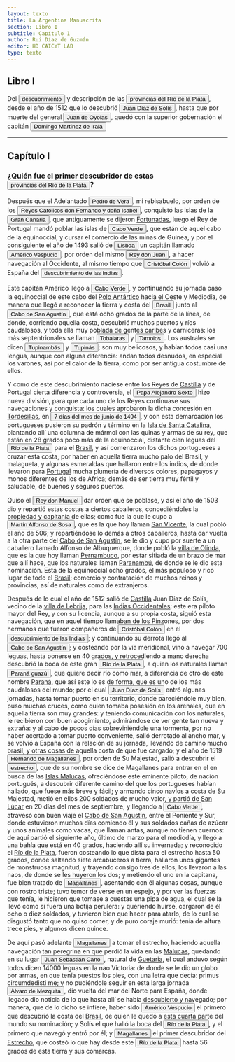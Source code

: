 ```yaml
---
layout: texto
title: La Argentina Manuscrita
section: Libro I
subtitle: Capítulo 1
author: Rui Díaz de Guzmán
editor: HD CAICYT LAB
type: texto
---
```


## Libro I


Del <button class="balloon" data-balloon-pos="up" data-balloon-length="large" data-balloon="Expedition,Colonization">descubrimiento</button> y descripción de las <a href="https://recogito.pelagios.org/document/wzqxhk0h3vpikm/part/1/edit#2b30811c-3e7a-4b4d-884b-888fb6606916" target="_blank"><button class="balloon" data-balloon-pos="up" data-balloon-length="large" data-balloon="Viceroyalty,spanish colony">provincias del Río de la Plata</button></a>, desde el año de 1512 que lo descubrió <button class="balloon" data-balloon-pos="up" data-balloon-length="large" data-balloon="Adelantado,explorer">Juan Díaz de Solís</button>, hasta que por muerte del general <button class="balloon" data-balloon-pos="up" data-balloon-length="large" data-balloon="Explorer">Juan de Oyolas</button>, quedó con la superior gobernación el capitán <button class="balloon" data-balloon-pos="up" data-balloon-length="large" data-balloon="Conqueror,explorer,colonizer">Domingo Martínez de Irala</button>

------------------------------


## Capítulo I

### ¿Quién fue el primer descubridor de estas <a href="https://recogito.pelagios.org/document/wzqxhk0h3vpikm/part/1/edit#88b6c150-30d8-4d25-9fb0-2af3f50a93f2" target="_blank"><button class="balloon" data-balloon-pos="up" data-balloon-length="large" data-balloon="Viceroyalty,spanish colony">provincias del Río de la Plata</button></a>?

Después que el Adelantado <button class="balloon" data-balloon-pos="up" data-balloon-length="large" data-balloon="Adelantado">Pedro de Vera</button>, mi rebisabuelo, por orden de los <button class="balloon" data-balloon-pos="up" data-balloon-length="large" data-balloon="Catholic Monarchs">Reyes Católicos don Fernando y doña Isabel</button>, conquistó las islas de la <a href="https://recogito.pelagios.org/document/wzqxhk0h3vpikm/part/1/edit#734000cc-1918-40c3-ad5f-450df45397b8" target="_blank"><button class="balloon" data-balloon-pos="up" data-balloon-length="large" data-balloon="Island">Gran Canaria</button></a>, que antiguamente se dijeron <a href="https://recogito.pelagios.org/document/wzqxhk0h3vpikm/part/1/edit#f0416f75-deb2-4baa-adc3-2152caca6e90" target="_blank">Fortunadas</a>, luego el Rey de Portugal mandó poblar las islas de <a href="https://recogito.pelagios.org/document/wzqxhk0h3vpikm/part/1/edit#0375b414-4aa2-4fb2-8854-9ace9e0239d8" target="_blank"><button class="balloon" data-balloon-pos="up" data-balloon-length="large" data-balloon="Cape">Cabo Verde</button></a>, que están de aquel cabo de la equinoccial, y cursar el comercio de las minas de <span xml:id="recogito-dd3179f3-3a67-48ed-a55f-69d39196f215">Guinea</span>, y por el consiguiente el año de 1493 salió de <a href="https://recogito.pelagios.org/document/wzqxhk0h3vpikm/part/1/edit#f9372909-25f5-4d1d-aaad-4708f95bf934" target="_blank"><button class="balloon" data-balloon-pos="up" data-balloon-length="large" data-balloon="Capital,Portugal">Lisboa</button></a> un capitán llamado <button class="balloon" data-balloon-pos="up" data-balloon-length="large" data-balloon="explorer">Américo Vespucio</button>, por orden del mismo <button class="balloon" data-balloon-pos="up" data-balloon-length="large" data-balloon="King,Portugal">Rey don Juan</button>, a hacer navegación al Occidente, al mismo tiempo que <button class="balloon" data-balloon-pos="up" data-balloon-length="large" data-balloon="Explorer,Viceroy">Cristóbal Colón</button> volvió a España del <button class="balloon" data-balloon-pos="up" data-balloon-length="large" data-balloon="Expedition,Colonization">descubrimiento de las Indias</button>. 

Este capitán Américo llegó a <a href="https://recogito.pelagios.org/document/wzqxhk0h3vpikm/part/1/edit#a55447af-d8b8-4daf-b313-efb3f4805621" target="_blank"><button class="balloon" data-balloon-pos="up" data-balloon-length="large" data-balloon="Cape">Cabo Verde</button></a>, y continuando su jornada pasó la equinoccial de este cabo del <a href="https://recogito.pelagios.org/document/wzqxhk0h3vpikm/part/1/edit#d3fde70b-7b7d-424f-965f-51c6e89f3f7e" target="_blank">Polo Antártico</a> hacia el Oeste y Mediodía, de manera que llegó a reconocer la tierra y costa del <a href="https://recogito.pelagios.org/document/wzqxhk0h3vpikm/part/1/edit#202305ef-2550-4afc-80b1-3051aefcc830" target="_blank"><button class="balloon" data-balloon-pos="up" data-balloon-length="large" data-balloon="brazil,colonial settlement,portuguese overseas expansion">Brasil</button></a> junto al <a href="https://recogito.pelagios.org/document/wzqxhk0h3vpikm/part/1/edit#7e5a4789-1638-423f-8f87-88f980ead1df" target="_blank"><button class="balloon" data-balloon-pos="up" data-balloon-length="large" data-balloon="Cape">Cabo de San Agustín</button></a>, que está ocho grados de la parte de la línea, de donde, corriendo aquella costa, descubrió muchos puertos y ríos caudalosos, y toda ella muy poblada de gentes caribes y carniceras: los más septentrionales se llaman <button class="balloon" data-balloon-pos="up" data-balloon-length="large" data-balloon="Aborigines,Native people">Tobaiaras</button> y <button class="balloon" data-balloon-pos="up" data-balloon-length="large" data-balloon="Aborigines,Native people">Tamoios</button>. Los australes se dicen <button class="balloon" data-balloon-pos="up" data-balloon-length="large" data-balloon="Aborigines,Native people">Tupinambás</button> y <button class="balloon" data-balloon-pos="up" data-balloon-length="large" data-balloon="Aborigines,Native people">Tupinás</button>; son muy belicosos, y hablan todos casi una lengua, aunque con alguna diferencia: andan todos desnudos, en especial los varones, así por el calor de la tierra, como por ser antigua costumbre de ellos. 

Y como de este descubrimiento naciese entre los Reyes de <a href="https://recogito.pelagios.org/document/wzqxhk0h3vpikm/part/1/edit#706e3a0b-5adc-4455-acbd-feb7c9334bcb" target="_blank">Castilla</a> y de Portugal cierta diferencia y controversia, el <button class="balloon" data-balloon-pos="up" data-balloon-length="large" data-balloon="Pope,Catholic religion">Papa Alejandro Sexto</button> hizo nueva división, para que cada uno de los Reyes continuase sus navegaciones y conquista: los cuales aprobaron la dicha concesión en <a href="https://recogito.pelagios.org/document/wzqxhk0h3vpikm/part/1/edit#ec75af8b-0ea4-46ae-b217-f0e7af6d6d26" target="_blank">Tordesillas</a>, en <button class="balloon" data-balloon-pos="up" data-balloon-length="large" data-balloon="Treaty of Tordesillas">7 días del mes de junio de 1494</button>, y con esta demarcación los portugueses pusieron su padrón y término en la <a href="https://recogito.pelagios.org/document/wzqxhk0h3vpikm/part/1/edit#f40812df-822f-4877-9ff2-a657b664f31a" target="_blank">Isla de Santa Catalina</a>, plantando allí una columna de mármol con las quinas y armas de su rey, que están en 28 grados poco más de la equinoccial, distante cien leguas del <a href="https://recogito.pelagios.org/document/wzqxhk0h3vpikm/part/1/edit#f7fac2c2-9d21-43d9-899f-a427c504c655" target="_blank"><button class="balloon" data-balloon-pos="up" data-balloon-length="large" data-balloon="River">Río de la Plata</button></a> para el <a href="https://recogito.pelagios.org/document/wzqxhk0h3vpikm/part/1/edit#9ec88dac-b92e-4341-b780-d20e7ee64823" target="_blank">Brasil</a>, y así comenzaron los dichos portugueses a cruzar esta costa, por haber en aquella tierra mucho palo del Brasil, y malagueta, y algunas esmeraldas que hallaron entre los indios, de donde llevaron para <a href="https://recogito.pelagios.org/document/wzqxhk0h3vpikm/part/1/edit#9e50c2e3-d75b-4356-a532-f67628f8f5a8" target="_blank">Portugal</a> mucha plumería de diversos colores, papagayos y monos diferentes de los de África; demás de ser tierra muy fértil y saludable, de buenos y seguros puertos. 

Quiso el <button class="balloon" data-balloon-pos="up" data-balloon-length="large" data-balloon="King,Portugal">Rey don Manuel</button> dar orden que se poblase, y así el año de 1503 dio y repartió estas costas a ciertos caballeros, concediéndoles la propiedad y capitanía de ellas; como fue la que le cupo a <button class="balloon" data-balloon-pos="up" data-balloon-length="large" data-balloon="Nobleman,Militar">Martín Alfonso de Sosa</button>, que es la que hoy llaman <a href="https://recogito.pelagios.org/document/wzqxhk0h3vpikm/part/1/edit#249a7a12-000e-467d-8795-7e96d8829fa8" target="_blank">San Vicente</a>, la cual pobló el año de 506; y repartiéndose lo demás a otros caballeros, hasta dar vuelta a la otra parte del <a href="https://recogito.pelagios.org/document/wzqxhk0h3vpikm/part/1/edit#73a881ef-7d8e-440f-974a-7233e8273762" target="_blank">Cabo de San Agustín</a>, se le dio y cupo por suerte a un caballero llamado Alfonso de Albuquerque, donde pobló la <a href="https://recogito.pelagios.org/document/wzqxhk0h3vpikm/part/1/edit#27c9b87a-9f40-4e28-b147-bc3fe5ec10c6" target="_blank">villa de Olinda</a>, que es la que hoy llaman <a href="https://recogito.pelagios.org/document/wzqxhk0h3vpikm/part/1/edit#44556b9d-fd24-4adc-897b-2ae4bc4b53fd" target="_blank">Pernambuco</a>, por estar sitiada de un brazo de mar que allí hace, que los naturales llaman <a href="https://recogito.pelagios.org/document/wzqxhk0h3vpikm/part/1/edit#2d396167-6b28-4b23-9342-519e565a6fa9" target="_blank">Paranambú</a>, de donde se le dio esta nominación. Está de la equinoccial ocho grados, el más populoso y rico lugar de todo el <a href="https://recogito.pelagios.org/document/wzqxhk0h3vpikm/part/1/edit#a35bc8fa-e620-4ee5-af42-a0d31735f476" target="_blank">Brasil</a>: comercio y contratación de muchos reinos y provincias, así de naturales como de extranjeros. 

Después de lo cual el año de 1512 salió de <a href="https://recogito.pelagios.org/document/wzqxhk0h3vpikm/part/1/edit#638b94ae-6eee-4f5c-b938-eb184ba62407" target="_blank">Castilla</a> Juan Díaz de Solís, vecino de la <a href="https://recogito.pelagios.org/document/wzqxhk0h3vpikm/part/1/edit#1276d04e-7cc5-4080-acf3-a534975abfcf" target="_blank">villa de Lebrija,</a> para las <a href="https://recogito.pelagios.org/document/wzqxhk0h3vpikm/part/1/edit#23d57ba9-fa9b-4d5d-bffb-d6553f2afa08" target="_blank">Indias Occidentales</a>: este era piloto mayor del Rey, y con su licencia, aunque a su propia costa, siguió esta navegación, que en aquel tiempo llamaban de los Pinzones, por dos hermanos que fueron compañeros de <button class="balloon" data-balloon-pos="up" data-balloon-length="large" data-balloon="Explorer,Viceroy">Cristóbal Colón</button> en el <button class="balloon" data-balloon-pos="up" data-balloon-length="large" data-balloon="Expedition,Colonization">descubrimiento de las Indias</button>; y continuando su derrota llegó al <a href="https://recogito.pelagios.org/document/wzqxhk0h3vpikm/part/1/edit#bff7f956-6341-452b-b2a0-426501dce10b" target="_blank"><button class="balloon" data-balloon-pos="up" data-balloon-length="large" data-balloon="Cape">Cabo de San Agustín</button></a>; y costeando por la vía meridional, vino a navegar 700 leguas, hasta ponerse en 40 grados, y retrocediendo a mano derecha descubrió la boca de este gran <a href="https://recogito.pelagios.org/document/wzqxhk0h3vpikm/part/1/edit#40f930d3-e7b8-46e3-b73a-ce082e5cdef1" target="_blank"><button class="balloon" data-balloon-pos="up" data-balloon-length="large" data-balloon="River">Río de la Plata</button></a>, a quien los naturales llaman <a href="https://recogito.pelagios.org/document/wzqxhk0h3vpikm/part/1/edit#9a7a8f3b-6dab-4987-bef4-72b43ee31f9b" target="_blank"><button class="balloon" data-balloon-pos="up" data-balloon-length="large" data-balloon="River">Paraná guazú</button></a>, que quiere decir río como mar, a diferencia de otro de este nombre <a href="https://recogito.pelagios.org/document/wzqxhk0h3vpikm/part/1/edit#14a163f2-737b-4c47-b995-946a999a7bf2" target="_blank">Paraná</a>, que así este lo es de forma, que es uno de los más caudalosos del mundo; por el cual <button class="balloon" data-balloon-pos="up" data-balloon-length="large" data-balloon="Adelantado">Juan Díaz de Solís</button> entró algunas jornadas, hasta tomar puerto en su territorio, donde pareciéndole muy bien, puso muchas cruces, como quien tomaba posesión en los arenales, que en aquella tierra son muy grandes: y teniendo comunicación con los naturales, le recibieron con buen acogimiento, admirándose de ver gente tan nueva y extraña: y al cabo de pocos días sobreviniéndole una tormenta, por no haber acertado a tomar puerto conveniente, salió derrotado al ancho mar, y se volvió a España con la relación de su jornada, llevando de camino mucho brasil, y otras cosas de aquella costa de que fue cargado; y el año de 1519 <button class="balloon" data-balloon-pos="up" data-balloon-length="large" data-balloon="Militar,Nobleman,Adelantado,explorer">Hernando de Magallanes</button>, por orden de Su Majestad, salió a descubrir el <a href="https://recogito.pelagios.org/document/wzqxhk0h3vpikm/part/1/edit#06115988-6c31-430f-854f-a9ca73c5b7da" target="_blank"><button class="balloon" data-balloon-pos="up" data-balloon-length="large" data-balloon="Strait">estrecho</button></a>, que de su nombre se dice de Magallanes para entrar en el <a href="https://recogito.pelagios.org/document/wzqxhk0h3vpikm/part/1/edit#ce7a35fc-c287-4112-b269-b71724c8d6bc" target="_blank"></a> en busca de las <a href="https://recogito.pelagios.org/document/wzqxhk0h3vpikm/part/1/edit#d59f98d4-c7d0-4c0d-85ef-0bb32b4e4c44" target="_blank">Islas Malucas</a>, ofreciéndose este eminente piloto, de nación portugués, a descubrir diferente camino del que los portugueses habían hallado, que fuese más breve y fácil; y armando cinco navíos a costa de Su Majestad, metió en ellos 200 soldados de mucho valor, y partió de <a href="https://recogito.pelagios.org/document/wzqxhk0h3vpikm/part/1/edit#d9115dd4-0bde-4fed-a132-bcb29837bccb" target="_blank">San Lúcar</a> en 20 días del mes de septiembre; y llegando a <a href="https://recogito.pelagios.org/document/wzqxhk0h3vpikm/part/1/edit#6aee7090-e700-4b7a-aaea-bf5a7743a99b" target="_blank"><button class="balloon" data-balloon-pos="up" data-balloon-length="large" data-balloon="Cape">Cabo Verde</button></a>, atravesó con buen viaje el <a href="https://recogito.pelagios.org/document/wzqxhk0h3vpikm/part/1/edit#2c5f4b00-f6db-468a-abfb-271adee06910" target="_blank">Cabo de San Agustín</a>, entre el Poniente y Sur, donde estuvieron muchos días comiendo él y sus soldados cañas de azúcar y unos animales como vacas, que llaman antas, aunque no tienen cuernos: de aquí partió el siguiente año, último de marzo para el mediodía, y llegó a una bahía que está en 40 grados, haciendo allí su invernada; y reconocido el <a href="https://recogito.pelagios.org/document/wzqxhk0h3vpikm/part/1/edit#6361ac76-b905-4f84-9f47-f01bdc314536" target="_blank">Río de la Plata</a>, fueron costeando lo que dista para el estrecho hasta 50 grados, donde saltando siete arcabuceros a tierra, hallaron unos gigantes de monstruosa magnitud, y trayendo consigo tres de ellos, los llevaron a las naos, de donde se les huyeron los dos; y metiendo el uno en la capitana, fue bien tratado de <button class="balloon" data-balloon-pos="up" data-balloon-length="large" data-balloon="Militar,explorer,Nobleman,Adelantado">Magallanes</button>, asentando con él algunas cosas, aunque con rostro triste; tuvo temor de verse en un espejo, y por ver las fuerzas que tenía, le hicieron que tomase a cuestas una pipa de agua, el cual se la llevó como si fuera una botija perulera: y queriendo huirse, cargaron de él ocho o diez soldados, y tuvieron bien que hacer para atarlo, de lo cual se disgustó tanto que no quiso comer, y de puro coraje murió: tenía de altura trece pies, y algunos dicen quince. 

De aquí pasó adelante <button class="balloon" data-balloon-pos="up" data-balloon-length="large" data-balloon="Militar,explorer,Nobleman,Adelantado">Magallanes</button> a tomar el estrecho, haciendo aquella navegación tan peregrina en que perdió la vida en las <a href="https://recogito.pelagios.org/document/wzqxhk0h3vpikm/part/1/edit#4d69a7ad-0cec-4664-8ca0-ac33d96c3c61" target="_blank">Malucas</a>, quedando en su lugar <button class="balloon" data-balloon-pos="up" data-balloon-length="large" data-balloon="Mariner,Explorer">Juan Sebastián Cano</button>, natural de <a href="https://recogito.pelagios.org/document/wzqxhk0h3vpikm/part/1/edit#6fb3ee42-b17e-458d-a179-63a354a6aba5" target="_blank">Guetaria</a>, el cual anduvo según todos dicen 14000 leguas en la nao Victoria: de donde se le dio un globo por armas, en que tenía puestos los pies, con una letra que decía: primus circumdedisti me; y no pudiéndole seguir en esta larga jornada <button class="balloon" data-balloon-pos="up" data-balloon-length="large" data-balloon="Explorer,islas Malvinas">Álvaro de Mezquita</button>, dio vuelta del mar del Norte para España, donde llegado dio noticia de lo que hasta allí se había descubierto y navegado; por manera, que de lo dicho se infiere, haber sido <button class="balloon" data-balloon-pos="up" data-balloon-length="large" data-balloon="explorer">Américo Vespucio</button> el primero que descubrió la costa del <a href="https://recogito.pelagios.org/document/wzqxhk0h3vpikm/part/1/edit#67757432-3db0-4509-9d61-33c084cc6f76" target="_blank">Brasil</a>, de quien le quedó a esta cuarta parte del mundo su nominación; y Solís el que halló la boca del <a href="https://recogito.pelagios.org/document/wzqxhk0h3vpikm/part/1/edit#d2e8bd84-19ab-4067-937b-b2fc5a1fea8b" target="_blank"><button class="balloon" data-balloon-pos="up" data-balloon-length="large" data-balloon="River">Río de la Plata</button></a>, y el primero que navegó y entró por él; y <button class="balloon" data-balloon-pos="up" data-balloon-length="large" data-balloon="Militar,explorer,Nobleman,Adelantado">Magallanes</button> el primer descubridor del <a href="https://recogito.pelagios.org/document/wzqxhk0h3vpikm/part/1/edit#a9c2ee54-15c3-4c28-a78e-bf53e97d4d64" target="_blank">Estrecho</a>, que costeó lo que hay desde este <a href="https://recogito.pelagios.org/document/wzqxhk0h3vpikm/part/1/edit#3c6f4bf6-a974-428d-a128-94abf9236c6f" target="_blank"><button class="balloon" data-balloon-pos="up" data-balloon-length="large" data-balloon="River">Río de la Plata</button></a> hasta 56 grados de esta tierra y sus comarcas.

